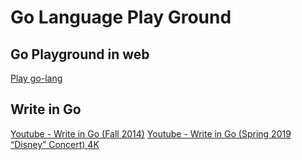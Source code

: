 # Go Language Play Ground

## Go Playground in web
[Play go-lang](https://play.golang.org/)

## Write in Go

[Youtube - Write in Go (Fall 2014)](https://youtu.be/LJvEIjRBSDA)
[Youtube - Write in Go (Spring 2019 “Disney” Concert) 4K](https://youtu.be/yhC-361QGJw)